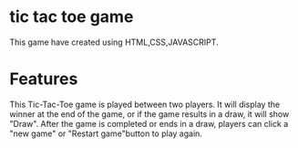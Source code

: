 # tic tac toe game
This game have created using HTML,CSS,JAVASCRIPT.
# Features
This Tic-Tac-Toe game is played between two players. It will display the winner at the end of the game, or if the game results in a draw, it will show "Draw". After the game is completed or ends in a draw, players can click a "new game" or "Restart game"button to play again.